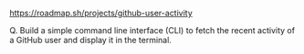 https://roadmap.sh/projects/github-user-activity

Q. Build a simple command line interface (CLI) to fetch the recent activity of a GitHub user and display it in the terminal.